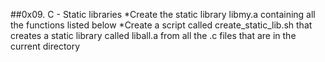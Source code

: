##0x09. C - Static libraries
 *Create the static library libmy.a containing all the functions listed below
 *Create a script called create_static_lib.sh that creates a static library called liball.a from all the .c files that    are in the current directory
